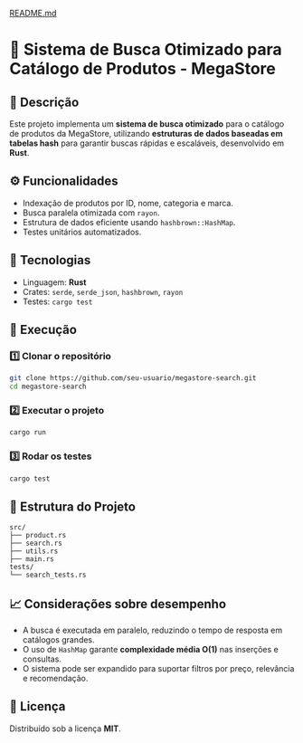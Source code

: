 [README.md](https://github.com/user-attachments/files/22755847/README.md)
# 🛒 Sistema de Busca Otimizado para Catálogo de Produtos - MegaStore

## 📌 Descrição
Este projeto implementa um **sistema de busca otimizado** para o catálogo de produtos da MegaStore, utilizando **estruturas de dados baseadas em tabelas hash** para garantir buscas rápidas e escaláveis, desenvolvido em **Rust**.

## ⚙️ Funcionalidades
- Indexação de produtos por ID, nome, categoria e marca.  
- Busca paralela otimizada com `rayon`.  
- Estrutura de dados eficiente usando `hashbrown::HashMap`.  
- Testes unitários automatizados.

## 🧠 Tecnologias
- Linguagem: **Rust**
- Crates: `serde`, `serde_json`, `hashbrown`, `rayon`
- Testes: `cargo test`

## 🚀 Execução

### 1️⃣ Clonar o repositório
```bash
git clone https://github.com/seu-usuario/megastore-search.git
cd megastore-search
```

### 2️⃣ Executar o projeto
```bash
cargo run
```

### 3️⃣ Rodar os testes
```bash
cargo test
```

## 🧩 Estrutura do Projeto
```
src/
├── product.rs
├── search.rs
├── utils.rs
├── main.rs
tests/
└── search_tests.rs
```

## 📈 Considerações sobre desempenho
- A busca é executada em paralelo, reduzindo o tempo de resposta em catálogos grandes.  
- O uso de `HashMap` garante **complexidade média O(1)** nas inserções e consultas.  
- O sistema pode ser expandido para suportar filtros por preço, relevância e recomendação.

## 🧾 Licença
Distribuído sob a licença **MIT**.
